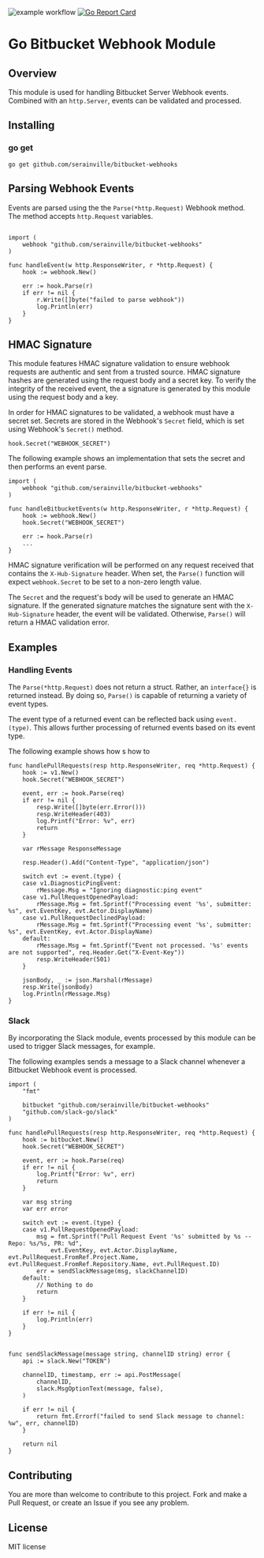 ![example workflow](https://github.com/serainville/bitbucket-webhooks/actions/workflows/go.yml/badge.svg)
[![Go Report Card](https://goreportcard.com/badge/github.com/serainville/bitbucket-webhooks)](https://goreportcard.com/report/github.com/serainville/bitbucket-webhooks)
# Go Bitbucket Webhook Module
## Overview
This module is used for handling Bitbucket Server Webhook events. Combined with an `http.Server`, events can be validated and processed.


## Installing
### go get

```shell
go get github.com/serainville/bitbucket-webhooks
```
## Parsing Webhook Events
Events are parsed using the the `Parse(*http.Request)` Webhook method. The method accepts `http.Request` variables.

```golang

import (
    webhook "github.com/serainville/bitbucket-webhooks"
)

func handleEvent(w http.ResponseWriter, r *http.Request) {
    hook := webhook.New()

    err := hook.Parse(r)
    if err != nil {
        r.Write([]byte("failed to parse webhook"))
        log.Println(err)
    }
}

```

## HMAC Signature
This module features HMAC signature validation to ensure webhook requests are authentic and sent from a trusted source. HMAC signature hashes are generated using the request body and a secret key. To verify the integrity of the received event, the a signature is generated by this module using the request body and a key.

In order for HMAC signatures to be validated, a webhook must have a secret set. Secrets are stored in the Webhook's `Secret` field, which is set using Webhook's `Secret()` method.

```golang
hook.Secret("WEBHOOK_SECRET")
```

The following example shows an implementation that sets the secret and then performs an event parse.

```golang
import (
    webhook "github.com/serainville/bitbucket-webhooks"
)

func handleBitbucketEvents(w http.ResponseWriter, r *http.Request) {
    hook := webhook.New()
    hook.Secret("WEBHOOK_SECRET")

    err := hook.Parse(r)
    ...
}

```

HMAC signature verification will be performed on any request received that contains the `X-Hub-Signature` header. When set, the `Parse()` function will expect `webhook.Secret` to be set to a non-zero length value. 

The `Secret` and the request's body will be used to generate an HMAC signature. If the generated signature matches the signature sent with the `X-Hub-Signature` header, the event will be validated. Otherwise, `Parse()` will return a HMAC validation error.
## Examples
### Handling Events
The `Parse(*http.Request)` does not return a struct. Rather, an `interface{}` is returned instead. By doing so, `Parse()` is capable of returning a variety of event types.

The event type of a returned event can be reflected back using `event.(type)`. This allows further processing of returned events based on its event type.



The following example shows how s how to 

```golang
func handlePullRequests(resp http.ResponseWriter, req *http.Request) {
	hook := v1.New()
	hook.Secret("WEBHOOK_SECRET")

	event, err := hook.Parse(req)
	if err != nil {
		resp.Write([]byte(err.Error()))
		resp.WriteHeader(403)
		log.Printf("Error: %v", err)
		return
	}

	var rMessage ResponseMessage

	resp.Header().Add("Content-Type", "application/json")

	switch evt := event.(type) {
	case v1.DiagnosticPingEvent:
		rMessage.Msg = "Ignoring diagnostic:ping event"
	case v1.PullRequestOpenedPayload:
		rMessage.Msg = fmt.Sprintf("Processing event '%s', submitter: %s", evt.EventKey, evt.Actor.DisplayName)
	case v1.PullRequestDeclinedPayload:
		rMessage.Msg = fmt.Sprintf("Processing event '%s', submitter: %s", evt.EventKey, evt.Actor.DisplayName)
	default:
		rMessage.Msg = fmt.Sprintf("Event not processed. '%s' events are not supported", req.Header.Get("X-Event-Key"))
		resp.WriteHeader(501)
	}

	jsonBody, _ := json.Marshal(rMessage)
	resp.Write(jsonBody)
	log.Println(rMessage.Msg)
}
```

### Slack
By incorporating the Slack module, events processed by this module can be used to trigger Slack messages, for example.

The following examples sends a message to a Slack channel whenever a Bitbucket Webhook event is processed.

```golang
import (
	"fmt"

    bitbucket "github.com/serainville/bitbucket-webhooks"
	"github.com/slack-go/slack"
)

func handlePullRequests(resp http.ResponseWriter, req *http.Request) {
	hook := bitbucket.New()
	hook.Secret("WEBHOOK_SECRET")

	event, err := hook.Parse(req)
	if err != nil {
		log.Printf("Error: %v", err)
		return
	}

    var msg string
    var err error

	switch evt := event.(type) {
	case v1.PullRequestOpenedPayload:
        msg = fmt.Sprintf("Pull Request Event '%s' submitted by %s -- Repo: %s/%s, PR: %d", 
            evt.EventKey, evt.Actor.DisplayName, evt.PullRequest.FromRef.Project.Name, evt.PullRequest.FromRef.Repository.Name, evt.PullRequest.ID)
        err = sendSlackMessage(msg, slackChannelID)
	default:
        // Nothing to do
        return
	}

    if err != nil {
        log.Println(err)
    }
}


func sendSlackMessage(message string, channelID string) error {
    api := slack.New("TOKEN")

    channelID, timestamp, err := api.PostMessage(
        channelID,
        slack.MsgOptionText(message, false),
    )

    if err != nil {
        return fmt.Errorf("failed to send Slack message to channel: %w", err, channelID)
    }

    return nil
}

```

## Contributing

You are more than welcome to contribute to this project. Fork and make a Pull Request, or create an Issue if you see any problem.

## License
MIT license